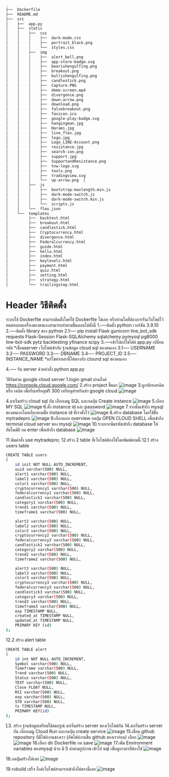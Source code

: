 ``` bash
.
├──  Dockerfile
├──  README.md
├──  src
│    ├──  app.py
│    ├──  static
│    │    ├──  css   
│    │    │    ├──  dark-mode.css
│    │    │    ├──  portrait_black.png
│    │    │    └──  styles.css
│    │    ├──  img
│    │    │    ├──  alert_bell.png
│    │    │    ├──  app-store-badge.svg
│    │    │    ├──  bearishengulfing.png
│    │    │    ├──  breakout.png
│    │    │    ├──  bullishengulfing.png
│    │    │    ├──  candlestick.png
│    │    │    ├──  Capture.PNG
│    │    │    ├──  demo-screen.mp4
│    │    │    ├──  divergence.png
│    │    │    ├──  down-arrow.png
│    │    │    ├──  download.png
│    │    │    ├──  falsebreakout.png
│    │    │    ├──  favicon.ico
│    │    │    ├──  google-play-badge.svg
│    │    │    ├──  hangingman.jpg
│    │    │    ├──  Harami.jpg
│    │    │    ├──  line_flex.jpg
│    │    │    ├──  logo.jpg
│    │    │    ├──  Logo_LINE-Account.png
│    │    │    ├──  resistance.jpg
│    │    │    ├──  search-ion.png
│    │    │    ├──  support.jpg
│    │    │    ├──  SupportandResistance.png
│    │    │    ├──  tnw-logo.svg
│    │    │    ├──  tools.png
│    │    │    ├──  tradingview.svg
│    │    │    └──  up-arrow.png  │
│    │    ├──  js       
│    │    │    ├──  bootstrap-maxlength.min.js
│    │    │    ├──  dark-mode-switch.js
│    │    │    ├──  dark-mode-switch.min.js
│    │    │    └──  scripts.js
│    │    └──  flex.json      
│    └──  templates
│         ├──  backtest.html
│         ├──  breakout.html
│         ├──  candlestick.html
│         ├──  Cryptocurrency.html
│         ├──  divergence.html
│         ├──  Federalcurrency.html
│         ├──  guide.html
│         ├──  hello.html
│         ├──  index.html
│         ├──  keylevels.html
│         ├──  payment.html
│         ├──  quiz.html
│         ├──  setting.html
│         ├──  strategy.html
│         └──  trailingstop.html
```


# Header วิธีติดตั้ง
ระบบใช้ Dockerfile สามารถติดตั้งโดยใช้ Dockerfile ได้เลย หรือท่านใดที่ต้องการรันเว็บไซต์ไว้ทดสอบบนเครื่องของตนเองสามารถทำตามขึ้นตอนได้ตั้งนี้
1.──ติดตั้ง python เวอร์ชัน 3.9.10
2.──ติดตั้ง library ของ python 
2.1── pip install Flask gunicorn line_bot_sdk requests Flask-Session Flask-SQLAlchemy sqlalchemy pymysql pg8000 line-bot-sdk pytz backtesting yfinance scipy
3.──เข้าไปแก้ไขไฟล์ app.py เปลี่ยนรหัส *เชื่อมserver เว็บไซต์เข้ากับ ฐานข้อมูล cloud sql ของตนเอง
3.1── USERNAME 
3.2── PASSWORD
3.3── DBNAME
3.4── PROJECT_ID
3.5── INSTANCE_NAME
*แก้ไขค่าเหล่านี้ให้ตรงกับ clound sql ของตนเอง 

4.── รัน server ด้วยคำสั่ง python app.py


วิธีรันผ่าน google cloud server
1.login gmail ผ่านลิ้งค์ https://console.cloud.google.com/
2.สร้าง project ขึ้นมา
![image](https://github.com/Teejirapat/mytradepro-master/assets/64017291/a6dbde7c-06a1-4650-bff6-8783d0c92977)
3.ผูกบัตรเครดิต หรือ เดบิต เพื่อรับเหรียญฟรี 300 เหรียญสำหรับเช่า google cloud
![image](https://github.com/Teejirapat/mytradepro-master/assets/64017291/0889c231-311b-42c8-9754-58a636ba6dd6)

4.มาเริ่มสร้าง cloud sql กัน เลือกเมนู SQL และกดปุ่ม Create instance
![image](https://github.com/Teejirapat/mytradepro-master/assets/64017291/60f8c5b2-169b-4e4d-a9ed-0b2428e98413)
5.เลือก MY SQL
![image](https://github.com/Teejirapat/mytradepro-master/assets/64017291/cf382fd9-d7cd-43ad-bd10-8183a5a703bf)
6.ตั้ง instance id และ password 
![image](https://github.com/Teejirapat/mytradepro-master/assets/64017291/433acfd5-3db8-44cc-bba2-d6dcb3a8c188)
7.จากนั้นเข้าถึง mysql ของตนเองโดยเลือกตามชื่อ instance id ที่เราตั้งไว้
![image](https://github.com/Teejirapat/mytradepro-master/assets/64017291/18352f91-2b70-4cf3-8298-eb153425d4c5)
8.สร้าง database โดยใช้ชื่อ mytradepro
![image](https://github.com/Teejirapat/mytradepro-master/assets/64017291/956b3d7a-5b28-4348-878b-db4c7682e24d)
9.เลือกแถบ overview กดปุ่ม OPEN CLOUD SHELL เพื่อเข้าถึง terminal cloud server ของ mysql
![image](https://github.com/Teejirapat/mytradepro-master/assets/64017291/26e4ef88-9f32-438b-a594-48a3d4b2d785)
10.ระบบจะพิมรหัสเข้าถึง database ให้ อัตโนมัติ กด enter เพื่อเข้าถึง database
![image](https://github.com/Teejirapat/mytradepro-master/assets/64017291/e8818e02-9197-41b3-aa47-c9b8ce2d7f3a)

11.พิมคำสั่ง  use mytradepro;
12.สร้าง 2 table ที่เว็บไซต์ต้องใช้โดยพิมพ์ตามนี้
12.1 สร้าง  users table
``` bash
CREATE TABLE users 
(
    id init NOT NULL AUTO_INCREMENT,
    uuid varchar(500) NULL,
    alert1 varchar(500) NULL,
    label1 varchar(500) NULL,
    color1 varchar(500) NULL,
    cryptocurrency1 varchar(500) NULL,
    federalcurrency1 varchar(500) NULL,
    candlestick1 varchar(500) NULL,
    category1 varchar(500) NULL,
    trend1 varchar(500) NULL,
    timeframe1 varchar(500) NULL,

    alert2 varchar(500) NULL,
    label2 varchar(500) NULL,
    color2 varchar(500) NULL,
    cryptocurrency2 varchar(500) NULL,
    federalcurrency2 varchar(500) NULL,
    candlestick2 varchar(500) NULL,
    category2 varchar(500) NULL,
    trend2 varchar(500) NULL,
    timeframe2 varchar(500) NULL,

    alert3 varchar(500) NULL,
    label3 varchar(500) NULL,
    color3 varchar(500) NULL,
    cryptocurrency3 varchar(500) NULL,
    federalcurrency3 varchar(500) NULL,
    candlestick3 varchar(500) NULL,
    category3 varchar(500) NULL,
    trend3 varchar(500) NULL,
    timeframe3 varchar(500) NULL,
    exp TIMESTAMP NULL,
    created_at TIMESTAMP NULL,
    updated_at TIMESTAMP NULL,
    PRIMARY KEY (id)
);
```

12.2 สร้าง alert table
``` bash
CREATE TABLE alert
(
    id int NOT NULL AUTO_INCREMENT,
    Symbol varchar(500) NULL,
    Timeframe varchar(500) NULL,
    Trend varchar(500) NULL,
    Status varchar(500) NULL,
    TEXT varchar(500) NULL,
    Close FLOAT NULL,
    RSI varchar(500) NULL,
    exp varchar(500) NULL,
    STO varchar(500) NULL,
    ts TIMESTAMP NULL,
    PRIMARY KEY(id)
);
```
13. สร้าง ฐานข้อมูลเตรียมใช้สมบรูณ์ มาเริ่มสร้าง server ของเว็บไซต์กัน
14.มาเริ่มสร้าง server กัน เลือกเมนู Cloud Run และกดปุ่ม create service
![image](https://github.com/Teejirapat/mytradepro-master/assets/64017291/6ea424ac-1bd1-44b5-a094-dcdc605674e3)
15.เชื่อม github repository ที่มีไฟล์งานของเรา (อัพไฟล์งานขึ้น github ของเราก่อน) เลือก
![image](https://github.com/Teejirapat/mytradepro-master/assets/64017291/36f712af-25ce-4ead-ad8c-d061161311f9)
![image](https://github.com/Teejirapat/mytradepro-master/assets/64017291/3e66a4a4-6b5a-4208-88cc-a31f050344c2)
16.เลือก dir Dockerfile กด save
![image](https://github.com/Teejirapat/mytradepro-master/assets/64017291/25db9f10-1f08-44eb-b978-a7d49f7181dd)
17.เพิ่ม Environment variables ของmysql ด้วย มี 5 ค่าตามรูปภาพ เข้าไป sql เพื่อดูบางค่าที่ต้องใช้
![image](https://github.com/Teejirapat/mytradepro-master/assets/64017291/a2b61b88-046f-4556-ae35-9f1573634749)

18.กดปุ่มสร้างได้เลย
![image](https://github.com/Teejirapat/mytradepro-master/assets/64017291/5d62a149-349c-4980-b476-0b46a50601a7)

19.รอbuild เสร็จ ลิ้งค์เว็บไซต์สามารถเข้าถึงได้ตรงนี้เลย
![image](https://github.com/Teejirapat/mytradepro-master/assets/64017291/fa48f546-2450-41b6-ae60-7c377c89ce0c)

